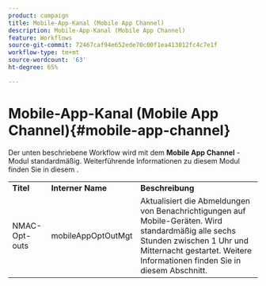 ```yaml
---
product: campaign
title: Mobile-App-Kanal (Mobile App Channel)
description: Mobile-App-Kanal (Mobile App Channel)
feature: Workflows
source-git-commit: 72467caf94e652ede70c00f1ea413012fc4c7e1f
workflow-type: tm+mt
source-wordcount: '63'
ht-degree: 65%

---
```



# Mobile-App-Kanal (Mobile App Channel){#mobile-app-channel}



Der unten beschriebene Workflow wird mit dem **Mobile App Channel** -Modul standardmäßig. Weiterführende Informationen zu diesem Modul finden Sie in diesem .

<table> 
 <tbody> 
  <tr> 
   <td> <strong>Titel</strong><br /> </td> 
   <td> <strong>Interner Name</strong><br /> </td> 
   <td> <strong>Beschreibung</strong><br /> </td> 
  </tr> 
  <tr> 
   <td> <span class="uicontrol">NMAC-Opt-outs</span> <br /> </td> 
   <td> <span class="uicontrol">mobileAppOptOutMgt</span> <br /> </td> 
   <td> Aktualisiert die Abmeldungen von Benachrichtigungen auf Mobile-Geräten. Wird standardmäßig alle sechs Stunden zwischen 1 Uhr und Mitternacht gestartet. Weitere Informationen finden Sie in diesem Abschnitt</a>.<br /> </td> 
  </tr> 
 </tbody> 
</table>

